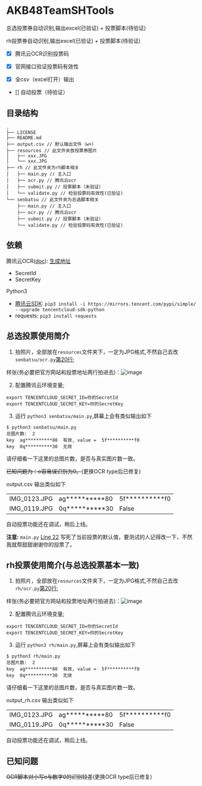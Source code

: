 # AKB48TeamSHTools
总选投票券自动识别,输出excel(已验证) + 投票脚本(待验证)

rh投票券自动识别,输出excel(已验证) + 投票脚本(待验证)

- [x] 腾讯云OCR识别投票码

- [x] 官网接口验证投票码有效性

- [x] 全csv（excel打开）输出

- [] 自动投票（待验证）


## 目录结构

```
.
├── LICENSE
├── README.md
├── output.csv // 默认输出文件（w+）
├── resources // 此文件夹放投票券图片
│   ├── xxx.JPG
│   └── xxx.JPG
├── rh // 此文件夹为rh脚本相关
│   ├── main.py // 主入口
│   ├── ocr.py // 腾讯云ocr
│   ├── submit.py // 投票脚本（未验证）
│   └── validate.py // 检验投票码有效性(已验证)
└── senbatsu // 此文件夹为总选脚本相关
    ├── main.py // 主入口
    ├── ocr.py // 腾讯云ocr
    ├── submit.py // 投票脚本（未验证）
    └── validate.py // 检验投票码有效性(已验证)
```

## 依赖

腾讯云OCR([doc](https://cloud.tencent.com/document/product/866/33526)): [生成地址](https://console.cloud.tencent.com/cam/capi)
 - SecretId
 - SecretKey

Python3
 - [腾讯云SDK](https://github.com/TencentCloud/tencentcloud-sdk-python): `pip3 install -i https://mirrors.tencent.com/pypi/simple/ --upgrade tencentcloud-sdk-python`
 - requests: `pip3 install requests`

## 总选投票使用简介

1. 拍照片，全部放在`resources`文件夹下，一定为JPG格式,不然自己去改`senbatsu/ocr.py`[第20行](https://github.com/chinshin/AKB48TeamSHTools/blob/main/senbatsu/ocr.py#L20);

样张(务必要把官方网站和投票地址两行拍进去)：![image](https://user-images.githubusercontent.com/14086338/95672256-ef8d0900-0bd1-11eb-92aa-7eee813a0633.png)

2. 配置腾讯云环境变量;
```
export TENCENTCLOUD_SECRET_ID=你的SecretId
export TENCENTCLOUD_SECRET_KEY=你的SecretKey
```

3. 运行 `python3 senbatsu/main.py`,屏幕上会有类似输出如下

```
$ python3 senbatsu/main.py 
总图片数:  2
key  ag**********80  有效, value =  5f**********f0
key  0q**********30  无效
```

请仔细看一下这里的总图片数，是否与真实图片数一致。

~~已知问题为：o容易误识别为0。~~(更换OCR type后已修复)

output.csv 输出类似如下

||||
| - | - | - |
| IMG_0123.JPG | ag**********80 | 5f**********f0 |
| IMG_0119.JPG | 0q**********30 | False |

自动投票功能还在调试，稍后上线。

**注意:** `main.py` [Line 22](https://github.com/chinshin/AKB48TeamSHTools/blob/main/senbatsu/main.py#L22) 写死了当前投票的默认值，要测试的人记得改一下，不然我就帮甜甜谢谢你的投票了。


## rh投票使用简介(与总选投票基本一致)

1. 拍照片，全部放在`resources`文件夹下，一定为JPG格式,不然自己去改`rh/ocr.py`[第20行](https://github.com/chinshin/AKB48TeamSHTools/blob/main/rh/ocr.py#L20);

样张(务必要把官方网站和投票地址两行拍进去)：![image](https://user-images.githubusercontent.com/14086338/95672256-ef8d0900-0bd1-11eb-92aa-7eee813a0633.png)

2. 配置腾讯云环境变量;
```
export TENCENTCLOUD_SECRET_ID=你的SecretId
export TENCENTCLOUD_SECRET_KEY=你的SecretKey
```

3. 运行 `python3 rh/main.py`,屏幕上会有类似输出如下

```
$ python3 rh/main.py 
总图片数:  2
key  ag**********80  有效, value =  5f**********f0
key  0q**********30  无效
```

请仔细看一下这里的总图片数，是否与真实图片数一致。

output_rh.csv 输出类似如下

||||
| - | - | - |
| IMG_0123.JPG | ag**********80 | 5f**********f0 |
| IMG_0119.JPG | 0q**********30 | False |

自动投票功能还在调试，稍后上线。


## 已知问题

~~OCR脚本对小写o与数字0的识别较差~~(更换OCR type后已修复)
